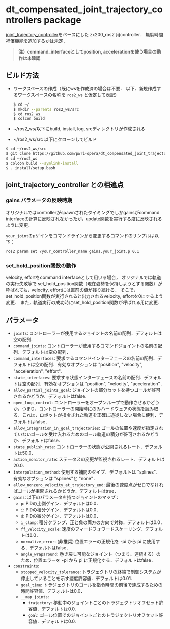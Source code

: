 # dt_compensated_joint_trajectory_controllers package
[joint_trajectory_controller](https://github.com/ros-controls/ros2_controllers/tree/master/joint_trajectory_controller)をベースにした zx200_ros2 用controller．
無駄時間補償機能を追加するかは未定．

> **注）command_interfaceとしてposition, accelerationを使う場合の動作は未確認**

## ビルド方法
- ワークスペースの作成（既にwsを作成済の場合は不要．
以下、新規作成するワークスペースの名称を `ros2_ws` と仮定して表記）
  ```bash
  $ cd ~/
  $ mkdir --parents ros2_ws/src
  $ cd ros2_ws
  $ colcon build 
  ```

- ~/ros2_ws/以下にbuild, install, log, srcディレクトリが作成される

- ~/ros2_ws/src 以下にクローンしてビルド
```bash
$ cd ~/ros2_ws/src
$ git clone https://github.com/pwri-opera/dt_compensated_joint_trajectory_controller.git
$ cd ~/ros2_ws
$ colcon build --symlink-install 
$ . install/setup.bash
```

## joint_trajectory_controller との相違点

### gains パラメータの反映時期
オリジナルではcontrollerがspawnされたタイミングでしかgainsがcommand interfaceの計算に反映されなかったが，update関数を実行する度に反映されるように変更．

`your_joint`のpゲインをコマンドラインから変更するコマンドのサンプルは以下：
```bash
ros2 param set /your_controller_name gains.your_joint.p 0.1
```

### set_hold_position関数の動作
velocity, effortをcommand interfaceとして用いる場合，
オリジナルでは軌道の実行失敗等で set_hold_position関数（現在姿勢を保持しようとする関数）が呼ばれても，velocity, effortには直前の値が残り続ける．
そこで，set_hold_position関数が実行されると出力されるvelocity, effortを0にするよう変更．
また，軌道実行の成功時にset_hold_position関数が呼ばれる用に変更．

## パラメータ

- `joints`: コントローラーが使用するジョイントの名前の配列．デフォルトは空の配列．
- `command_joints`: コントローラーが使用するコマンドジョイントの名前の配列．デフォルトは空の配列．
- `command_interfaces`: 要求するコマンドインターフェースの名前の配列．デフォルトは空の配列．有効なオプションは "position", "velocity", "acceleration", "effort"．
- `state_interfaces`: 要求する状態インターフェースの名前の配列．デフォルトは空の配列．有効なオプションは "position", "velocity", "acceleration"．
- `allow_partial_joints_goal`: ジョイントの部分セットを持つゴールが許可されるかどうか．デフォルトはfalse．
- `open_loop_control`: コントローラーをオープンループで動作させるかどうか，つまり，コントローラーの開始時にのみハードウェアの状態を読み取る．これは，ロボットが指令された軌道を正確に追従しない場合に便利．デフォルトはfalse．
- `allow_integration_in_goal_trajectories`: ゴールの位置や速度が指定されていないゴールを受け入れるためのゴール軌道の積分が許可されるかどうか．デフォルトはfalse．
- `state_publish_rate`: コントローラーの状態が公開されるレート．デフォルトは50.0．
- `action_monitor_rate`: ステータスの変更が監視されるレート．デフォルトは20.0．
- `interpolation_method`: 使用する補間のタイプ．デフォルトは "splines"．有効なオプションは "splines"と "none"．
- `allow_nonzero_velocity_at_trajectory_end`: 最後の速度点がゼロでなければゴールが拒否されるかどうか．デフォルトはtrue．
- `gains`: 以下のパラメータを持つジョイントのマップ：
  - `p`: PIDの比例ゲイン．デフォルトは0.0．
  - `i`: PIDの積分ゲイン．デフォルトは0.0．
  - `d`: PIDの微分ゲイン．デフォルトは0.0．
  - `i_clamp`: 積分クランプ．正と負の両方の方向で対称．デフォルトは0.0．
  - `ff_velocity_scale`: 速度のフィードフォワードスケーリング．デフォルトは0.0．
  - `normalize_error`: (非推奨) 位置エラーの正規化を -pi から pi に使用する．デフォルトはfalse．
  - `angle_wraparound`: 巻き戻し可能なジョイント（つまり、連続する）のため．位置エラーを -pi から pi に正規化する．デフォルトはfalse．
- `constraints`:
  - `stopped_velocity_tolerance`: トラジェクトリの終端で制御システムが停止していることを示す速度許容値．デフォルトは0.01．
  - `goal_time`: トラジェクトリのゴールを指令時間の前後で達成するための時間許容値．デフォルトは0.0．
  - `__map_joints`:
    - `trajectory`: 移動中のジョイントごとのトラジェクトリオフセット許容値．デフォルトは0.0．
    - `goal`: ゴール位置でのジョイントごとのトラジェクトリオフセット許容値．デフォルトは0.0．


